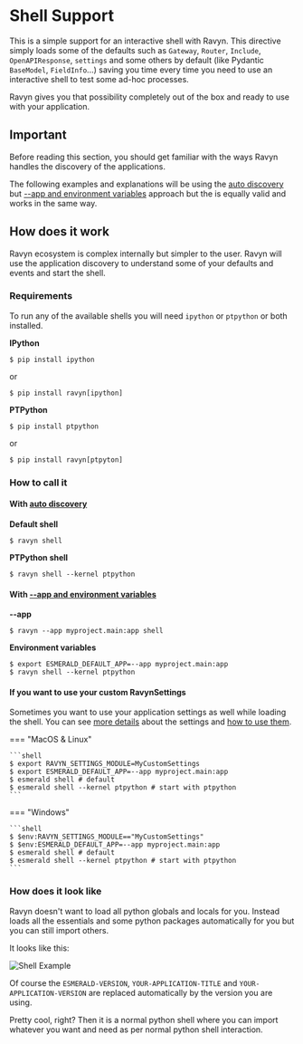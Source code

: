 # Shell Support

This is a simple support for an interactive shell with Ravyn. This directive simply loads some
of the defaults such as `Gateway`, `Router`, `Include`, `OpenAPIResponse`, `settings` and some others by
default (like Pydantic `BaseModel`, `FieldInfo`...) saving you time every time you need to use an
interactive shell to test some ad-hoc processes.

Ravyn gives you that possibility completely out of the box and ready to use with your
application.

## Important

Before reading this section, you should get familiar with the ways Ravyn handles the discovery
of the applications.

The following examples and explanations will be using the [auto discovery](./discovery.md#auto-discovery)
but [--app and environment variables](./discovery.md#environment-variables) approach but the
is equally valid and works in the same way.

## How does it work

Ravyn ecosystem is complex internally but simpler to the user. Ravyn will use the application
discovery to understand some of your defaults and events and start the shell.

### Requirements

To run any of the available shells you will need `ipython` or `ptpython` or both installed.

**IPython**

```shell
$ pip install ipython
```

or

```shell
$ pip install ravyn[ipython]
```

**PTPython**

```shell
$ pip install ptpython
```

or

```shell
$ pip install ravyn[ptpyton]
```

### How to call it

#### With [auto discovery](./discovery.md#auto-discovery)

**Default shell**

```shell
$ ravyn shell
```

**PTPython shell**

```shell
$ ravyn shell --kernel ptpython
```

#### With [--app and environment variables](./discovery.md#environment-variables)

**--app**

```shell
$ ravyn --app myproject.main:app shell
```

**Environment variables**

```shell
$ export ESMERALD_DEFAULT_APP=--app myproject.main:app
$ ravyn shell --kernel ptpython
```

#### If you want to use your custom RavynSettings

Sometimes you want to use your application settings as well while loading the shell. You can see
[more details](../application/settings.md) about the settings and [how to use them](../application/settings.md).


=== "MacOS & Linux"

    ```shell
    $ export RAVYN_SETTINGS_MODULE=MyCustomSettings
    $ export ESMERALD_DEFAULT_APP=--app myproject.main:app
    $ esmerald shell # default
    $ esmerald shell --kernel ptpython # start with ptpython
    ```

=== "Windows"

    ```shell
    $ $env:RAVYN_SETTINGS_MODULE=="MyCustomSettings"
    $ $env:ESMERALD_DEFAULT_APP=--app myproject.main:app
    $ esmerald shell # default
    $ esmerald shell --kernel ptpython # start with ptpython
    ```

### How does it look like

Ravyn doesn't want to load all python globals and locals for you. Instead loads all the
essentials and some python packages automatically for you but you can still import others.

It looks like this:

<img src="https://res.cloudinary.com/dymmond/image/upload/v1689763288/esmerald/shell/shell_q0fdyi.png" alt='Shell Example'>

Of course the `ESMERALD-VERSION`, `YOUR-APPLICATION-TITLE` and `YOUR-APPLICATION-VERSION`
are replaced automatically by the version you are using.

Pretty cool, right? Then it is a normal python shell where you can import whatever you want and
need as per normal python shell interaction.
